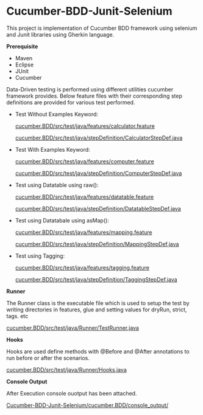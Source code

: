# Cucumber-BDD-Junit-Selenium
This project is implementation of Cucumber BDD framework using selenium and Junit libraries using Gherkin language. 

**Prerequisite** 
- Maven 
- Eclipse
- JUnit 
- Cucumber

Data-Driven testing is performed using different utilities cucumber framework provides. 
Below feature files with their corresponding step definitions are provided for various test performed. 

- Test Without Examples Keyword: 

   [cucumber.BDD/src/test/java/features/calculator.feature](https://github.com/robinch93/Cucumber-BDD-Junit-Selenium/blob/master/cucumber.BDD/src/test/java/features/calculator.feature)

   [cucumber.BDD/src/test/java/stepDefinition/CalculatorStepDef.java
](https://github.com/robinch93/Cucumber-BDD-Junit-Selenium/blob/master/cucumber.BDD/src/test/java/stepDefinition/CalculatorStepDef.java)

- Test With Examples Keyword: 

   [cucumber.BDD/src/test/java/features/computer.feature](https://github.com/robinch93/Cucumber-BDD-Junit-Selenium/blob/master/cucumber.BDD/src/test/java/features/computer.feature)

    [cucumber.BDD/src/test/java/stepDefinition/ComputerStepDef.java
](https://github.com/robinch93/Cucumber-BDD-Junit-Selenium/blob/master/cucumber.BDD/src/test/java/stepDefinition/ComputerStepDef.java)

- Test using Datatable using raw(): 

   [cucumber.BDD/src/test/java/features/datatable.feature](https://github.com/robinch93/Cucumber-BDD-Junit-Selenium/blob/master/cucumber.BDD/src/test/java/features/datatable.feature)

    [cucumber.BDD/src/test/java/stepDefinition/DatatableStepDef.java
](https://github.com/robinch93/Cucumber-BDD-Junit-Selenium/blob/master/cucumber.BDD/src/test/java/stepDefinition/DatatableStepDef.java)

- Test using Datatabale using asMap(): 

   [cucumber.BDD/src/test/java/features/mapping.feature](https://github.com/robinch93/Cucumber-BDD-Junit-Selenium/blob/master/cucumber.BDD/src/test/java/features/mapping.feature)

   [cucumber.BDD/src/test/java/stepDefinition/MappingStepDef.java
](https://github.com/robinch93/Cucumber-BDD-Junit-Selenium/blob/master/cucumber.BDD/src/test/java/stepDefinition/MappingStepDef.java)


- Test using Tagging: 

    [cucumber.BDD/src/test/java/features/tagging.feature](https://github.com/robinch93/Cucumber-BDD-Junit-Selenium/blob/master/cucumber.BDD/src/test/java/features/tagging.feature)

   [cucumber.BDD/src/test/java/stepDefinition/TaggingStepDef.java
](https://github.com/robinch93/Cucumber-BDD-Junit-Selenium/blob/master/cucumber.BDD/src/test/java/stepDefinition/TaggingStepDef.java)

**Runner** 

   The Runner class is the executable file which is used to setup the test by writing directories in features, glue and setting values for dryRun, strict, tags. etc

   [cucumber.BDD/src/test/java/Runner/TestRunner.java](https://github.com/robinch93/Cucumber-BDD-Junit-Selenium/blob/master/cucumber.BDD/src/test/java/Runner/TestRunner.java)

**Hooks** 

   Hooks are used define methods with @Before and @After annotations to run before or after the scenarios. 

   [cucumber.BDD/src/test/java/Runner/Hooks.java](https://github.com/robinch93/Cucumber-BDD-Junit-Selenium/blob/master/cucumber.BDD/src/test/java/Runner/Hooks.java)
  
  
 **Console Output** 

   After Execution console ouotput has been attached. 

   [Cucumber-BDD-Junit-Selenium/cucumber.BDD/console_output/](https://github.com/robinch93/Cucumber-BDD-Junit-Selenium/tree/master/cucumber.BDD/console_output)
   
   




